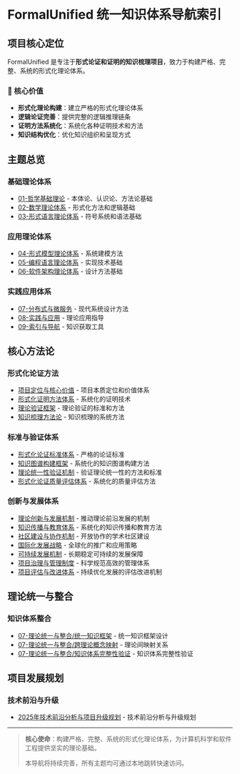 # FormalUnified 统一知识体系导航索引

## 项目核心定位

FormalUnified 是专注于**形式论证和证明的知识梳理项目**，致力于构建严格、完整、系统的形式化理论体系。

### 🎯 核心价值

- **形式化理论构建**：建立严格的形式化理论体系
- **逻辑论证完善**：提供完整的逻辑推理链条
- **证明方法系统化**：系统化各种证明技术和方法
- **知识结构优化**：优化知识组织和呈现方式

## 主题总览

### 基础理论体系

- [01-哲学基础理论](01-哲学基础理论/index.md) - 本体论、认识论、方法论基础
- [02-数学理论体系](02-数学理论体系/index.md) - 形式化方法和逻辑基础
- [03-形式语言理论体系](03-形式语言理论体系/00-形式语言理论体系总论-整合版.md) - 符号系统和语法基础

### 应用理论体系

- [04-形式模型理论体系](04-形式模型理论体系/00-形式模型理论体系总论-整合版.md) - 系统建模方法
- [05-编程语言理论体系](05-编程语言理论体系/00-编程语言理论体系总论-整合版.md) - 实现技术基础
- [06-软件架构理论体系](06-软件架构理论体系/00-软件架构理论体系总论-整合版.md) - 设计方法基础

### 实践应用体系

- [07-分布式与微服务](07-分布式与微服务/00-分布式与微服务理论体系总论-整合版.md) - 现代系统设计方法
- [08-实践与应用](08-实践与应用/index.md) - 理论应用指导
- [09-索引与导航](09-索引与导航/00-知识导航系统理论体系总论-整合版.md) - 知识获取工具

## 核心方法论

### 形式化论证方法

- [项目定位与核心价值](项目定位与核心价值.md) - 项目本质定位和价值体系
- [形式化证明方法体系](形式化证明方法体系.md) - 系统化的证明技术
- [理论验证框架](理论验证框架.md) - 理论验证的标准和方法
- [知识梳理方法论](知识梳理方法论.md) - 知识梳理的系统方法

### 标准与验证体系

- [形式化论证标准体系](形式化论证标准体系.md) - 严格的论证标准
- [知识图谱构建框架](知识图谱构建框架.md) - 系统化的知识图谱构建方法
- [理论统一性验证机制](理论统一性验证机制.md) - 验证理论统一性的方法和标准
- [形式化论证质量评估体系](形式化论证质量评估体系.md) - 系统化的质量评估方法

### 创新与发展体系

- [理论创新与发展机制](理论创新与发展机制.md) - 推动理论前沿发展的机制
- [知识传播与教育体系](知识传播与教育体系.md) - 系统化的知识传播和教育方法
- [社区建设与协作机制](社区建设与协作机制.md) - 开放协作的学术社区建设
- [国际化发展战略](国际化发展战略.md) - 全球化的推广和应用策略
- [可持续发展机制](可持续发展机制.md) - 长期稳定可持续的发展保障
- [项目治理与管理制度](项目治理与管理制度.md) - 科学规范高效的管理体系
- [项目评估与改进体系](项目评估与改进体系.md) - 持续优化发展的评估改进机制

## 理论统一与整合

### 知识体系整合

- [07-理论统一与整合/统一知识框架](07-理论统一与整合/统一知识框架.md) - 统一知识框架设计
- [07-理论统一与整合/跨理论概念映射](07-理论统一与整合/跨理论概念映射.md) - 理论间映射关系
- [07-理论统一与整合/知识体系完整性验证](07-理论统一与整合/知识体系完整性验证.md) - 知识体系完整性验证

## 项目发展规划

### 技术前沿与升级

- [2025年技术前沿分析与项目升级规划](2025年技术前沿分析与项目升级规划.md) - 技术前沿分析与升级规划

---

> **核心使命**：构建严格、完整、系统的形式化理论体系，为计算机科学和软件工程提供坚实的理论基础。
>
> 本导航将持续完善，所有主题均可通过本地跳转快速访问。
